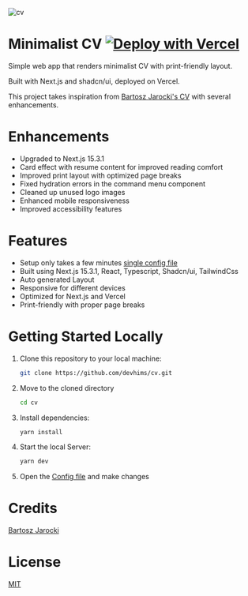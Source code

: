![cv](https://service.firecrawl.dev/storage/v1/object/public/media/screenshot-5ede697f-a7bb-4991-89da-523e29c8f899.png)

# Minimalist CV [![Deploy with Vercel](https://vercel.com/button)](https://vercel.com/new/clone?repository-url=https%3A%2F%2Fgithub.com%2Fdevhims%2Fcv)

Simple web app that renders minimalist CV with print-friendly layout.

Built with Next.js and shadcn/ui, deployed on Vercel.

This project takes inspiration from [Bartosz Jarocki's CV](https://github.com/BartoszJarocki/cv) with several enhancements.

# Enhancements

- Upgraded to Next.js 15.3.1
- Card effect with resume content for improved reading comfort
- Improved print layout with optimized page breaks
- Fixed hydration errors in the command menu component
- Cleaned up unused logo images
- Enhanced mobile responsiveness
- Improved accessibility features

# Features

- Setup only takes a few minutes [single config file](./src/data/resume-data.tsx)
- Built using Next.js 15.3.1, React, Typescript, Shadcn/ui, TailwindCss
- Auto generated Layout
- Responsive for different devices
- Optimized for Next.js and Vercel
- Print-friendly with proper page breaks

# Getting Started Locally

1. Clone this repository to your local machine:

   ```bash
   git clone https://github.com/devhims/cv.git
   ```

2. Move to the cloned directory

   ```bash
   cd cv
   ```

3. Install dependencies:

   ```bash
   yarn install
   ```

4. Start the local Server:

   ```bash
   yarn dev
   ```

5. Open the [Config file](./src/data/resume-data.tsx) and make changes

# Credits

[Bartosz Jarocki](https://github.com/BartoszJarocki/cv)

# License

[MIT](https://choosealicense.com/licenses/mit/)
